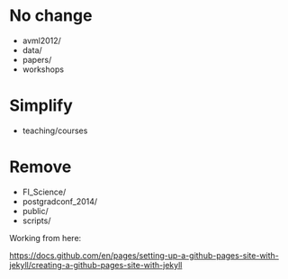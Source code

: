 # No change

- avml2012/
- data/
- papers/
- workshops

# Simplify

- teaching/courses

# Remove

- FI_Science/
- postgradconf_2014/
- public/
- scripts/

Working from here:

<https://docs.github.com/en/pages/setting-up-a-github-pages-site-with-jekyll/creating-a-github-pages-site-with-jekyll>